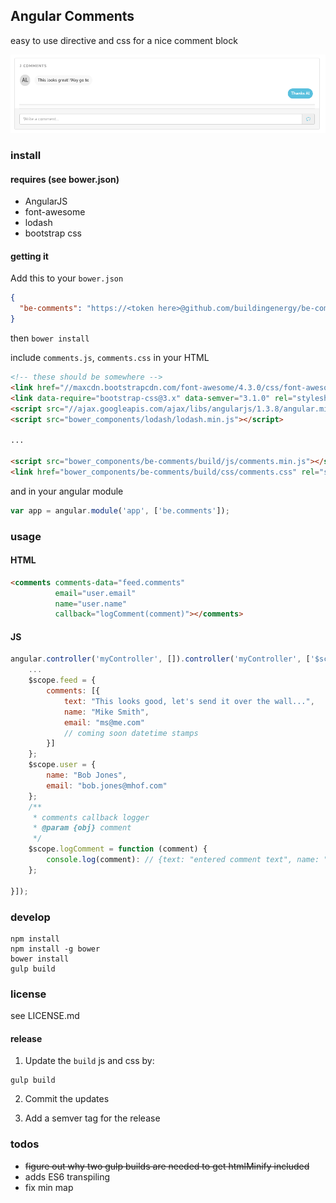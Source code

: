 ## Angular Comments

easy to use directive and css for a nice comment block

![comments](/images/comments.png?raw=true)

### install

#### requires (see bower.json)

- AngularJS
- font-awesome
- lodash
- bootstrap css

#### getting it

Add this to your `bower.json`

```json
{
  "be-comments": "https://<token here>@github.com/buildingenergy/be-comments.git"
}
````

then `bower install`

include `comments.js`, `comments.css` in your HTML

```html
<!-- these should be somewhere -->
<link href="//maxcdn.bootstrapcdn.com/font-awesome/4.3.0/css/font-awesome.min.css" rel="stylesheet" type="text/css" />
<link data-require="bootstrap-css@3.x" data-semver="3.1.0" rel="stylesheet" href="//netdna.bootstrapcdn.com/bootstrap/3.1.0/css/bootstrap.min.css" />
<script src="//ajax.googleapis.com/ajax/libs/angularjs/1.3.8/angular.min.js"></script>
<script src="bower_components/lodash/lodash.min.js"></script>

...

<script src="bower_components/be-comments/build/js/comments.min.js"></script>
<link href="bower_components/be-comments/build/css/comments.css" rel="stylesheet" type="text/css" />
```

and in your angular module

```js
var app = angular.module('app', ['be.comments']);
```

### usage

#### HTML

```html
<comments comments-data="feed.comments"
          email="user.email"
          name="user.name"
          callback="logComment(comment)"></comments>
```

#### JS

```js
angular.controller('myController', []).controller('myController', ['$scope', function ($scope) {
    ...
    $scope.feed = {
        comments: [{
            text: "This looks good, let's send it over the wall...",
            name: "Mike Smith",
            email: "ms@me.com"
            // coming soon datetime stamps
        }]
    };
    $scope.user = {
        name: "Bob Jones",
        email: "bob.jones@mhof.com"
    };
    /**
     * comments callback logger
     * @param {obj} comment
     */
    $scope.logComment = function (comment) {
        console.log(comment): // {text: "entered comment text", name: "John Rocks", email: "gnar@crushing.it"}
    };

}]);
```


### develop

```console
npm install
npm install -g bower
bower install
gulp build
```

### license

see LICENSE.md

#### release

1. Update the `build` js and css by:

  ```console
  gulp build
  ```

2. Commit the updates

3. Add a semver tag for the release


### todos

- ~~figure out why two gulp builds are needed to get htmlMinify included~~
- adds ES6 transpiling
- fix min map
